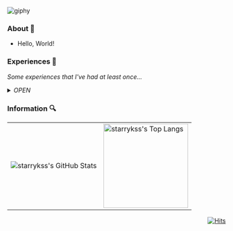 ![giphy](https://user-images.githubusercontent.com/22734777/230758783-6c6d6c32-e07e-44ce-a6c8-a6e51a562572.gif)

### About 💬
- Hello, World!

### Experiences 🚀
*Some experiences that I've had at least once...*

<details>
<summary><I>OPEN</I></summary>
<div markdown="1"><br>

> **Languages**

<div align = left> 
  <img src="https://img.shields.io/badge/C-A8B9CC?style=for-the-badge&logo=c&logoColor=white">
  <img src="https://img.shields.io/badge/c++-00599C?style=for-the-badge&logo=c%2B%2B&logoColor=white">
  <img src="https://img.shields.io/badge/csharp-239120?style=for-the-badge&logo=csharp&logoColor=white">
  <img src="https://img.shields.io/badge/java-007396?style=for-the-badge&logo=java&logoColor=white"> 
  <img src="https://img.shields.io/badge/python-3776AB?style=for-the-badge&logo=python&logoColor=white"> 
  <img src="https://img.shields.io/badge/kotlin-7F52FF?style=for-the-badge&logo=kotlin&logoColor=white"> 
  <img src="https://img.shields.io/badge/R-75AADB?style=for-the-badge&logo=rstudio&logoColor=white"> 
  <img src="https://img.shields.io/badge/common lisp-FF5A00?style=for-the-badge&logo=allegro&logoColor=white">
  <img src="https://img.shields.io/badge/markdown-000000?style=for-the-badge&logo=markdown&logoColor=white"> 
  <img src="https://img.shields.io/badge/html5-E34F26?style=for-the-badge&logo=html5&logoColor=white"> 
  <img src="https://img.shields.io/badge/css-1572B6?style=for-the-badge&logo=css3&logoColor=white"> 
  <img src="https://img.shields.io/badge/javascript-F7DF1E?style=for-the-badge&logo=javascript&logoColor=black"> 
  <img src="https://img.shields.io/badge/jquery-0769AD?style=for-the-badge&logo=jquery&logoColor=white">
  <img src="https://img.shields.io/badge/jsp-FF7800?style=for-the-badge&logo=coffeescript&logoColor=white"> 
  <img src="https://img.shields.io/badge/json-003399?style=for-the-badge&logo=json&logoColor=white"> 
</div>
<br>

> **DB**

<div align = left> 
  <img src="https://img.shields.io/badge/oracle-F80000?style=for-the-badge&logo=oracle&logoColor=white"> 
  <img src="https://img.shields.io/badge/mysql-4479A1?style=for-the-badge&logo=mysql&logoColor=white"> 
</div>
<br>

> **Cloud**

<div align = left> 
  <img src="https://img.shields.io/badge/amazonaws-232F3E?style=for-the-badge&logo=amazonaws&logoColor=white">
  <img src="https://img.shields.io/badge/google cloud platform-4285F4?style=for-the-badge&logo=google&logoColor=white"> 
</div>
<br>

> **Linux/UNIX**

<div align = left> 
  <img src="https://img.shields.io/badge/linux-FCC624?style=for-the-badge&logo=linux&logoColor=black">
  <img src="https://img.shields.io/badge/centos-262577?style=for-the-badge&logo=centos&logoColor=black">
  <img src="https://img.shields.io/badge/ubuntu-E95420?style=for-the-badge&logo=ubuntu&logoColor=black">
</div>
<br>

> **IDE & Dev Tools**

<div>
  <img src="https://img.shields.io/badge/visual studio-5C2D91?style=for-the-badge&logo=visualstudio&logoColor=white">
  <img src="https://img.shields.io/badge/IntelliJ-000000?style=for-the-badge&logo=jetbrains&logoColor=white">
  <img src="https://img.shields.io/badge/android studio-3DDC84?style=for-the-badge&logo=androidstudio&logoColor=white">
  <img src="https://img.shields.io/badge/Eclipse IDE-2C2255?style=for-the-badge&logo=eclipseide&logoColor=white">
  <img src="https://img.shields.io/badge/Unreal Engine-0E1128?style=for-the-badge&logo=unrealengine&logoColor=white">

  <img src="https://img.shields.io/badge/visual studio code-007ACC?style=for-the-badge&logo=visualstudiocode&logoColor=white">
  <img src="https://img.shields.io/badge/atom-66595C?style=for-the-badge&logo=atom&logoColor=white">
  <img src="https://img.shields.io/badge/sublime text-FF9800?style=for-the-badge&logo=sublimetext&logoColor=white">
  <img src="https://img.shields.io/badge/jupyter-F37626?style=for-the-badge&logo=jupyter&logoColor=white">
  <img src="https://img.shields.io/badge/google colab-F9AB00?style=for-the-badge&logo=googlecolab&logoColor=white">
</div>
<br>

> **Version Control**

<div align = left>
  <img src="https://img.shields.io/badge/git-F05032?style=for-the-badge&logo=git&logoColor=white">
  <img src="https://img.shields.io/badge/github-181717?style=for-the-badge&logo=github&logoColor=white">
</div>
<br>

> **OA**

<div align = left>
  <img src="https://img.shields.io/badge/word-2B579A?style=for-the-badge&logo=microsoftword&logoColor=white">
  <img src="https://img.shields.io/badge/excel-217346?style=for-the-badge&logo=microsoftexcel&logoColor=white">
  <img src="https://img.shields.io/badge/access-A4373A?style=for-the-badge&logo=microsoftaccess&logoColor=white">
  <img src="https://img.shields.io/badge/powerpoint-B7472A?style=for-the-badge&logo=microsoftpowerpoint&logoColor=white">
  <img src="https://img.shields.io/badge/photoshop-31A8FF?style=for-the-badge&logo=adobephotoshop&logoColor=white">
</div>
<br>

> **OS**

<div align = left>
  <img src="https://img.shields.io/badge/windows-0078D6?style=for-the-badge&logo=windows&logoColor=white">
  <img src="https://img.shields.io/badge/Mac OS-000000?style=for-the-badge&logo=apple&logoColor=white">
  <img src="https://img.shields.io/badge/linux-FCC624?style=for-the-badge&logo=linux&logoColor=black">
</div>
<br>

> **ETC.**

<div align = left>
  <img src="https://img.shields.io/badge/scratch-4D97FF?style=for-the-badge&logo=scratch&logoColor=white"> 
  <img src="https://img.shields.io/badge/dialogflow-FF9800?style=for-the-badge&logo=dialogflow&logoColor=white">

  <img src="https://img.shields.io/badge/apache tomcat-F8DC75?style=for-the-badge&logo=apachetomcat&logoColor=white">
  <img src="https://img.shields.io/badge/vmware-607078?style=for-the-badge&logo=vmware&logoColor=white">

  <img src="https://img.shields.io/badge/power shell-5391FE?style=for-the-badge&logo=powershell&logoColor=white">
  <img src="https://img.shields.io/badge/anaconda-44A833?style=for-the-badge&logo=anaconda&logoColor=white">
  
  <img src="https://img.shields.io/badge/slack-4A154B?style=for-the-badge&logo=slack&logoColor=white">
</div>
<br>

<!---
  <img src="https://img.shields.io/badge/표시할이름-색상?style=for-the-badge&logo=기술스택아이콘&logoColor=white">
  Badge : https://shields.io/
  Icon : https://simpleicons.org
-->

</div>
</details>
  
### Information 🔍

<!---
- Stats & Top Langs : https://github.com/anuraghazra/github-readme-stats
- Hits : https://github.com/gjbae1212/hit-counter
- GitHub Readme Stats Themes : https://github.com/anuraghazra/github-readme-stats/blob/master/themes/README.md
---->

<table>
  <tr>
    <td><img src="https://github-readme-stats.vercel.app/api?username=starrykss&show_icons=true&theme=tokyonight" alt="starrykss's GitHub Stats"></td>
    <td><img src="https://github-readme-stats.vercel.app/api/top-langs/?username=starrykss&langs_count=8&layout=compact&theme=tokyonight&card_width=350&)" alt="starrykss's Top Langs" height="195"></td>
  </tr>
</table>

<div align="right">
  
[![Hits](https://hits.seeyoufarm.com/api/count/incr/badge.svg?url=https%3A%2F%2Fgithub.com%2Fstarrykss&count_bg=%2371798A&title_bg=%23638FDA&icon=&icon_color=%23E7E7E7&title=Hits&edge_flat=false)](https://hits.seeyoufarm.com)
  
</div>

<!--
**starrykss/starrykss** is a ✨ _special_ ✨ repository because its `README.md` (this file) appears on your GitHub profile.

Here are some ideas to get you started:

- 🔭 I’m currently working on ...
- 🌱 I’m currently learning ...
- 👯 I’m looking to collaborate on ...
- 🤔 I’m looking for help with ...
- 💬 Ask me about ...
- 📫 How to reach me: ...
- 😄 Pronouns: ...
- ⚡ Fun fact: ...
-->


